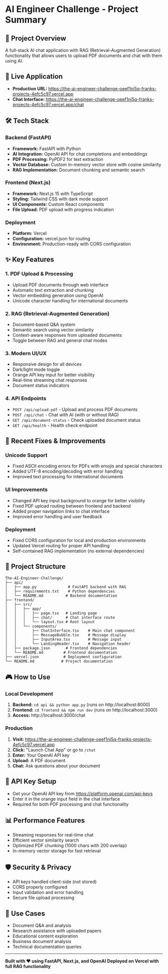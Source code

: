 # AI Engineer Challenge - Project Summary

## 🎯 **Project Overview**
A full-stack AI chat application with RAG (Retrieval-Augmented Generation) functionality that allows users to upload PDF documents and chat with them using AI.

## 🚀 **Live Application**
- **Production URL:** https://the-ai-engineer-challenge-oeef1ni5q-franks-projects-4efc5c97.vercel.app
- **Chat Interface:** https://the-ai-engineer-challenge-oeef1ni5q-franks-projects-4efc5c97.vercel.app/chat

## 🛠️ **Tech Stack**

### Backend (FastAPI)
- **Framework:** FastAPI with Python
- **AI Integration:** OpenAI API for chat completions and embeddings
- **PDF Processing:** PyPDF2 for text extraction
- **Vector Database:** Custom in-memory vector store with cosine similarity
- **RAG Implementation:** Document chunking and semantic search

### Frontend (Next.js)
- **Framework:** Next.js 15 with TypeScript
- **Styling:** Tailwind CSS with dark mode support
- **UI Components:** Custom React components
- **File Upload:** PDF upload with progress indication

### Deployment
- **Platform:** Vercel
- **Configuration:** vercel.json for routing
- **Environment:** Production-ready with CORS configuration

## ✨ **Key Features**

### 1. **PDF Upload & Processing**
- Upload PDF documents through web interface
- Automatic text extraction and chunking
- Vector embedding generation using OpenAI
- Unicode character handling for international documents

### 2. **RAG (Retrieval-Augmented Generation)**
- Document-based Q&A system
- Semantic search using vector similarity
- Context-aware responses from uploaded documents
- Toggle between RAG and general chat modes

### 3. **Modern UI/UX**
- Responsive design for all devices
- Dark/light mode toggle
- Orange API key input for better visibility
- Real-time streaming chat responses
- Document status indicators

### 4. **API Endpoints**
- `POST /api/upload-pdf` - Upload and process PDF documents
- `POST /api/chat` - Chat with AI (with or without RAG)
- `GET /api/document-status` - Check uploaded document status
- `GET /api/health` - Health check endpoint

## 🔧 **Recent Fixes & Improvements**

### Unicode Support
- Fixed ASCII encoding errors for PDFs with emojis and special characters
- Added UTF-8 encoding/decoding with error handling
- Improved text processing for international documents

### UI Improvements
- Changed API key input background to orange for better visibility
- Fixed PDF upload routing between frontend and backend
- Added proper navigation links to chat interface
- Improved error handling and user feedback

### Deployment
- Fixed CORS configuration for local and production environments
- Updated Vercel routing for proper API handling
- Self-contained RAG implementation (no external dependencies)

## 📁 **Project Structure**
```
The-AI-Engineer-Challenge/
├── api/
│   ├── app.py              # FastAPI backend with RAG
│   ├── requirements.txt    # Python dependencies
│   └── README.md          # Backend documentation
├── frontend/
│   ├── src/
│   │   ├── app/
│   │   │   ├── page.tsx   # Landing page
│   │   │   ├── chat/      # Chat interface route
│   │   │   └── layout.tsx # Root layout
│   │   └── components/
│   │       ├── ChatInterface.tsx    # Main chat component
│   │       ├── MessageBubble.tsx    # Message display
│   │       ├── InputArea.tsx        # Message input
│   │       └── LandingHeader.tsx    # Navigation header
│   ├── package.json       # Frontend dependencies
│   └── README.md         # Frontend documentation
├── vercel.json           # Deployment configuration
└── README.md            # Project documentation
```

## 🎮 **How to Use**

### Local Development
1. **Backend:** `cd api && python app.py` (runs on http://localhost:8000)
2. **Frontend:** `cd frontend && npm run dev` (runs on http://localhost:3000)
3. **Access:** http://localhost:3000/chat

### Production
1. **Visit:** https://the-ai-engineer-challenge-oeef1ni5q-franks-projects-4efc5c97.vercel.app
2. **Click:** "Launch Chat App" or go to `/chat`
3. **Enter:** Your OpenAI API key
4. **Upload:** A PDF document
5. **Chat:** Ask questions about your document

## 🔑 **API Key Setup**
- Get your OpenAI API key from https://platform.openai.com/api-keys
- Enter it in the orange input field in the chat interface
- Required for both PDF processing and chat functionality

## 📊 **Performance Features**
- Streaming responses for real-time chat
- Efficient vector similarity search
- Optimized PDF chunking (1000 chars with 200 overlap)
- In-memory vector storage for fast retrieval

## 🛡️ **Security & Privacy**
- API keys handled client-side (not stored)
- CORS properly configured
- Input validation and error handling
- Secure file upload processing

## 🎯 **Use Cases**
- Document Q&A and analysis
- Research assistance with uploaded papers
- Educational content exploration
- Business document analysis
- Technical documentation queries

---

**Built with ❤️ using FastAPI, Next.js, and OpenAI**
**Deployed on Vercel with full RAG functionality**
